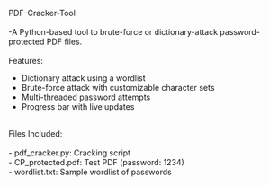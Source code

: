 PDF-Cracker-Tool<br>
<br>
-A Python-based tool to brute-force or dictionary-attack password-protected PDF files.<br>
<br>
Features:<br>
- Dictionary attack using a wordlist
- Brute-force attack with customizable character sets
- Multi-threaded password attempts
- Progress bar with live updates
<br> 
Files Included:<br>
<br>
- pdf_cracker.py: Cracking script<br>
- CP_protected.pdf: Test PDF (password: 1234)<br>
- wordlist.txt: Sample wordlist of passwords<br>
<br>
